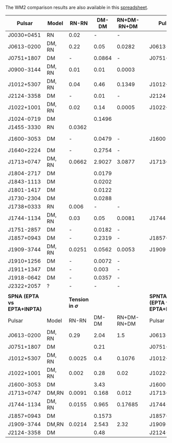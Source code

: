 The WM2 comparison results are also available in this [spreadsheet](https://docs.google.com/spreadsheets/d/1rm71fIEdJZjepKPwkmmcxWZZyYjlXoxdKIDfKyglSRU/edit?usp=sharing). 

| Pulsar                    | Model  | RN-RN        | DM-DM  | RN+DM-RN+DM |  | Pulsar                     | Model  | RN-RN        | DM-DM  | RN+DM-RN+DM |
|---------------------------|--------|--------------|--------|-------------|--|----------------------------|--------|--------------|--------|-------------|
| J0030+0451                | RN     | 0.02         | -      | -           |  |                            |        |              |        |             |
| J0613-0200                | DM, RN | 0.22         | 0.05   | 0.0282      |  | J0613-0200                 | DM, RN | 0.05         | 0.05   | 0.0043      |
| J0751+1807                | DM     | -            | 0.0864 | -           |  | J0751+1807                 | DM,    |              | 0.1742 |             |
| J0900-3144                | DM, RN | 0.01         | 0.01   | 0.0003      |  |                            |        |              |        |             |
| J1012+5307                | DM, RN | 0.04         | 0.46   | 0.1349      |  | J1012+5307                 | DM, RN | 0.03         | 0.03   | 0.0019      |
| J2124-3358                | DM     | -            | 0.01   | -           |  | J2124-3358                 | DM     |              |        |             |
| J1022+1001                | DM, RN | 0.02         | 0.14   | 0.0005      |  | J1022+1001                 | DM, RN | 0.044        | 0.0343 | 0.0036      |
| J1024-0719                | DM     |              | 0.1496 |             |  |                            |        |              |        |             |
| J1455-3330                | RN     | 0.0362       |        |             |  |                            |        |              |        |             |
| J1600-3053                | DM     | -            | 0.0479 | -           |  | J1600-3053                 | DM, RN | 0.094        | 0.0097 | 0.0023      |
| J1640+2224                | DM     | -            | 0.2754 | -           |  |                            |        |              |        |             |
| J1713+0747                | DM, RN | 0.0662       | 2.9027 | 3.0877      |  | J1713+0747                 | DM, RN | 0.0303       | 2.6188 | 2.2949      |
| J1804-2717                | DM     |              | 0.0179 |             |  |                            |        |              |        |             |
| J1843-1113                | DM     |              | 0.0202 |             |  |                            |        |              |        |             |
| J1801-1417                | DM     |              | 0.0122 |             |  |                            |        |              |        |             |
| J1730-2304                | DM     |              | 0.0288 |             |  |                            |        |              |        |             |
| J1738+0333                | RN     | 0.006        | -      | -           |  |                            |        |              |        |             |
| J1744-1134                | DM, RN | 0.03         | 0.05   | 0.0081      |  | J1744-1134                 | DM, RN | 0.1858       | 0.0969 | 0.0472      |
| J1751-2857                | DM     | -            | 0.0182 | -           |  |                            |        |              |        |             |
| J1857+0943                | DM     | -            | 0.2319 | -           |  | J1857+0943                 | DM     | -            | 0.0168 | -           |
| J1909-3744                | DM, RN | 0.0251       | 0.0562 | 0.0053      |  | J1909-3744                 | DM, RN | 0.0438       | 0.1021 | 0.0076      |
| J1910+1256                | DM     | -            | 0.0072 | -           |  |                            |        |              |        |             |
| J1911+1347                | DM     | -            | 0.003  | -           |  |                            |        |              |        |             |
| J1918-0642                | DM     | -            | 0.0357 | -           |  |                            |        |              |        |             |
| J2322+2057                | ?      | -            | -      | -           |  |                            |        |              |        |             |
|                           |        |              |        |             |  |                            |        |              |        |             |
| **SPNA (EPTA vs EPTA+INPTA)** |        | **Tension in $\sigma$** |        |             |  | **SPNTA (EPTA vs EPTA+INPTA)** |        | **Tension in $\sigma$** |        |             |
| Pulsar                    | Model  | RN-RN        | DM-DM  | RN+DM-RN+DM |  | Pulsar                     | Model  | RN-RN        | DM-DM  | RN+DM-RN+DM |
| J0613-0200                | DM, RN | 0.29         | 2.04   | 1.5         |  | J0613-0200                 | DM, RN | 0.696        | 2.884  | 2.36        |
| J0751+1807                | DM     |              | 0.21   |             |  | J0751+1807                 | DM     |              | 0.54   |             |
| J1012+5307                | DM, RN | 0.0025       | 0.4    | 0.1076      |  | J1012+5307                 | DM, RN | 0.03         | 0.0242 | 0.0006      |
| J1022+1001                | DM, RN | 0.002        | 0.28   | 0.02        |  | J1022+1001                 | DM, RN | 0.086        | 0.645  | 0.1207      |
| J1600-3053                | DM     |              | 3.43   |             |  | J1600-3053                 | DM     |              | 4.64   |             |
| J1713+0747                | DM,RN  | 0.0091       | 0.168  | 0.012       |  | J1713+0747                 | DM,RN  | 0.015        | 0.128  | 0.0055      |
| J1744-1134                | DM, RN | 0.0155       | 0.965  | 0.17685     |  | J1744-1134                 | DM, RN | 0.04         | 2.3101 | 1.42        |
| J1857+0943                | DM     |              | 0.1573 |             |  | J1857+0943                 | DM     |              | 0.05   |             |
| J1909-3744                | DM,RN  | 0.0214       | 2.543  | 2.32        |  | J1909-3744                 | DM,RN  | 0.0391       | 4.753  | 3.5905      |
| J2124-3358                | DM     |              | 0.48   |             |  | J2124-3358                 | DM     |              | 0.87   |             |
